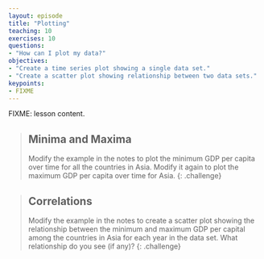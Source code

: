 ```yaml
---
layout: episode
title: "Plotting"
teaching: 10
exercises: 10
questions:
- "How can I plot my data?"
objectives:
- "Create a time series plot showing a single data set."
- "Create a scatter plot showing relationship between two data sets."
keypoints:
- FIXME
---
```

FIXME: lesson content.

> ## Minima and Maxima
> 
> Modify the example in the notes to plot the minimum GDP per capita over time
> for all the countries in Asia.
> Modify it again to plot the maximum GDP per capita over time for Asia.
{: .challenge}

> ## Correlations
> 
> Modify the example in the notes to create a scatter plot showing
> the relationship between the minimum and maximum GDP per capital
> among the countries in Asia
> for each year in the data set.
> What relationship do you see (if any)?
{: .challenge}
